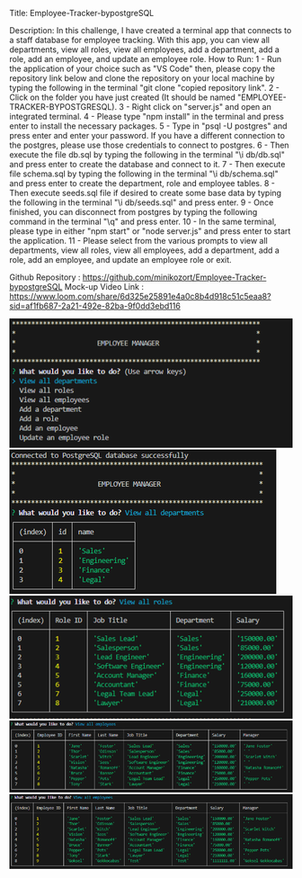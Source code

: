 Title: 
Employee-Tracker-bypostgreSQL


Description:
In this challenge, I have created a terminal app that connects to a staff database for employee tracking. With this app, you can view all departments, view all roles, view all employees, add a department, add a role, add an employee, and update an employee role.
How to Run:
1 - Run the application of your choice such as "VS Code" then, please copy the repository link below and clone the repository on your local machine by typing the following in the terminal "git clone "copied repository link".
2 - Click on the folder you have just created (It should be named "EMPLOYEE-TRACKER-BYPOSTGRESQL).
3 - Right click on "server.js" and open an integrated terminal. 
4 - Please type "npm install" in the terminal and press enter to install the necessary packages. 
5 - Type in "psql -U postgres" and press enter and enter your password. If you have a different connection to the postgres, please use those credentials to connect to postgres. 
6 - Then execute the file db.sql by typing the following in the terminal  "\i db/db.sql" and press enter to create the database and connect to it. 
7 - Then execute file schema.sql by typing the following in the terminal "\i db/schema.sql" and press enter to create the department, role and employee tables.
8 - Then execute seeds.sql file if desired to create some base data by typing the following in the terminal "\i db/seeds.sql" and press enter. 
9 - Once finished, you can disconnect from postgres by typing the following command in the terminal "\q" and press enter. 
10 - In the same terminal, please type in either "npm start" or "node server.js" and press enter to start the application.
11 - Please select from the various prompts to view all departments, view all roles, view all employees, add a department, add a role, add an employee, and update an employee role or exit. 

Github Repository : https://github.com/minikozort/Employee-Tracker-bypostgreSQL
Mock-up Video Link : https://www.loom.com/share/6d325e25891e4a0c8b4d918c51c5eaa8?sid=af1fb687-2a21-492e-82ba-9f0dd3ebd116

![alt text](./Pics/Employee-tracker-mainpage.PNG)
![alt text](./Pics/Employee-tracker-departments.PNG)
![alt text](./Pics/Employee-tracker-roles.PNG)
![alt text](./Pics/Employee-tracker-employees.PNG)
![alt text](./Pics/Employee-tracker-employeesafteraddition.PNG)